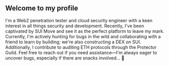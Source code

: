 ## Welcome to my profile
I'm a Web2 penetration tester and cloud security engineer with a keen interest in all things security and development. Recently, I've been captivated by SUI Move and see it as the perfect platform to leave my mark. Currently, I'm actively hunting for bugs in the wild and collaborating with a friend to learn by building; we're also constructing a DEX on SUI. Additionally, I contribute to auditing ETH protocols through the Protector Guild. Feel free to reach out if you need assistance—I'm always eager to uncover bugs, especially if there are snacks involved... 🍿
